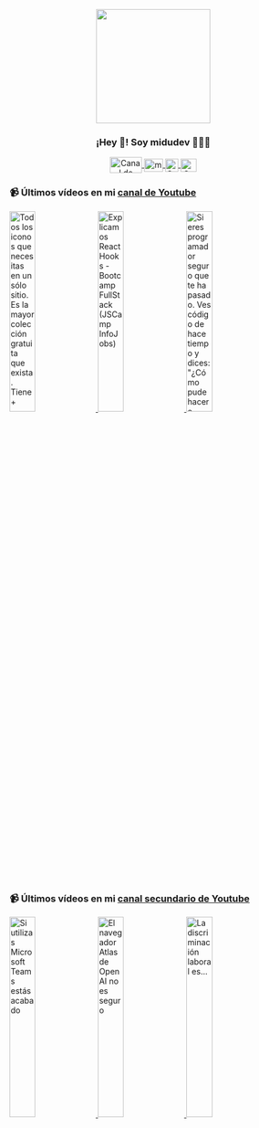 <p align="center" width="300">
   <img align="center" width="200" src="https://user-images.githubusercontent.com/1561955/106762302-fda9de00-6635-11eb-99be-3ef744e60c0e.png" />
   <h3 align="center">¡Hey 👋! Soy midudev 👨🏻‍💻</h3>
</p>

<p align="center">
   <a href="https://twitch.tv/midudev" target="blank">
    <img align="center" src="https://upload.wikimedia.org/wikipedia/commons/c/ce/Twitch_logo_2019.svg" alt="Canal de Twitch de midudev" height="28px" width="56px" />
  </a>
  <span style="width: 8px;"> </span>
   <a href="https://youtube.com/midudev" target="blank">
    <img align="center" src="https://upload.wikimedia.org/wikipedia/commons/0/09/YouTube_full-color_icon_%282017%29.svg" alt="midudev" height="23px" width="33px" />
  </a>
  <span style="width: 8px;"> </span>
  <a href="https://instagram.com/midu.dev" target="blank">
    <img align="center" src="https://upload.wikimedia.org/wikipedia/commons/e/e7/Instagram_logo_2016.svg" alt="Canal de Instagram de midu.dev" height="23px" width="23px" />
  </a>
  <span style="width: 8px;"> </span>
  <a href="https://twitter.com/midudev" target="blank">
    <img align="center" src="https://upload.wikimedia.org/wikipedia/commons/thumb/6/6f/Logo_of_Twitter.svg/2491px-Logo_of_Twitter.svg.png" alt="Canal de Twitter de midudev" height="23px" width="28px" />
  </a>
</p>

### 📹 Últimos vídeos en mi [canal de Youtube](https://youtube.com/midudev?sub_confirmation=1)

<a href='https://youtu.be/AIOCGt1mcDg' target='_blank'>
  <img width='30%' src='https://img.youtube.com/vi/AIOCGt1mcDg/mqdefault.jpg' alt='Todos los iconos que necesitas en un sólo sitio. Es la mayor colección gratuita que exista.  Tiene +' />
</a>
<a href='https://youtu.be/78yj8xRjb7M' target='_blank'>
  <img width='30%' src='https://img.youtube.com/vi/78yj8xRjb7M/mqdefault.jpg' alt='Explicamos React Hooks - Bootcamp FullStack (JSCamp InfoJobs)' />
</a>
<a href='https://youtu.be/tMSlAzZWOCk' target='_blank'>
  <img width='30%' src='https://img.youtube.com/vi/tMSlAzZWOCk/mqdefault.jpg' alt='Si eres programador seguro que te ha pasado.  Ves código de hace tiempo y dices: "¿Cómo pude hacer e' />
</a>

### 📹 Últimos vídeos en mi [canal secundario de Youtube](https://youtube.com/midulive?sub_confirmation=1)

<a href='https://youtu.be/9Ve-SAo4-ss' target='_blank'>
  <img width='30%' src='https://img.youtube.com/vi/9Ve-SAo4-ss/mqdefault.jpg' alt='Si utilizas Microsoft Teams estás acabado' />
</a>
<a href='https://youtu.be/hrzcF75Q7lE' target='_blank'>
  <img width='30%' src='https://img.youtube.com/vi/hrzcF75Q7lE/mqdefault.jpg' alt='El navegador Atlas de OpenAI no es seguro' />
</a>
<a href='https://youtu.be/D3xVMZmLw1c' target='_blank'>
  <img width='30%' src='https://img.youtube.com/vi/D3xVMZmLw1c/mqdefault.jpg' alt='La discriminación laboral es...' />
</a>